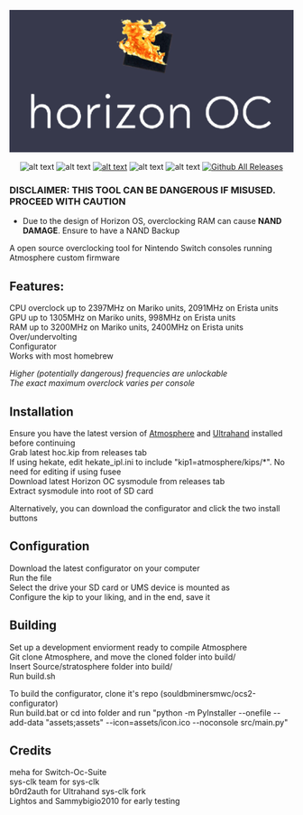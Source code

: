 <div align="center">


![alt text](assets/logo.png "logo")


![alt text](https://img.shields.io/badge/GPL--2.0-red?style=for-the-badge "logo") ![alt text](https://img.shields.io/badge/Nintendo_Switch-E60012?style=for-the-badge&logo=nintendo-switch&logoColor=white "logo") [![alt text](https://img.shields.io/badge/Discord-5865F2?style=for-the-badge&logo=discord&logoColor=white)](https://discord.com/invite/S3eX47dHsB)  ![alt text](https://img.shields.io/badge/VSCode-0078D4?style=for-the-badge&logo=visual%20studio%20code&logoColor=white) ![alt text](https://img.shields.io/badge/C%2B%2B-00599C?style=for-the-badge&logo=c%2B%2B&logoColor=white) [![Github All Releases](https://img.shields.io/github/downloads/souldbminersmwc/Horizon-OC/total.svg)]()

</div>

### DISCLAIMER: THIS TOOL CAN BE DANGEROUS IF MISUSED. PROCEED WITH CAUTION
* Due to the design of Horizon OS, overclocking RAM can cause **NAND DAMAGE**. Ensure to have a NAND Backup<br>

A open source overclocking tool for Nintendo Switch consoles running Atmosphere custom firmware<br>


## Features:
CPU overclock up to 2397MHz on Mariko units, 2091MHz on Erista units<br>
GPU up to 1305MHz on Mariko units, 998MHz on Erista units<br>
RAM up to 3200MHz on Mariko units, 2400MHz on Erista units<br>
Over/undervolting<br>
Configurator<br>
Works with most homebrew<br>

*Higher (potentially dangerous) frequencies are unlockable*<br>
*The exact maximum overclock varies per console*<br>
## Installation
Ensure you have the latest version of [Atmosphere](https://github.com/Atmosphere-NX/Atmosphere) and [Ultrahand](https://github.com/ppkantorski/Ultrahand-Overlay) installed before continuing<br>
Grab latest hoc.kip from releases tab<br>
If using hekate, edit hekate_ipl.ini to include "kip1=atmosphere/kips/*". No need for editing if using fusee<br>
Download latest Horizon OC sysmodule from releases tab<br>
Extract sysmodule into root of SD card<br>

Alternatively, you can download the configurator and click the two install buttons<br>


## Configuration
Download the latest configurator on your computer<br>
Run the file<br>
Select the drive your SD card or UMS device is mounted as<br>
Configure the kip to your liking, and in the end, save it<br>

## Building
Set up a development enviorment ready to compile Atmosphere<br>
Git clone Atmosphere, and move the cloned folder into build/<br>
Insert Source/stratosphere folder into build/<br>
Run build.sh

To build the configurator, clone it's repo (souldbminersmwc/ocs2-configurator)<br>
Run build.bat or cd into folder and run "python -m PyInstaller --onefile --add-data "assets;assets" --icon=assets/icon.ico --noconsole src/main.py"<br>


## Credits
meha for Switch-Oc-Suite<br>
sys-clk team for sys-clk<br>
b0rd2auth for Ultrahand sys-clk fork<br>
Lightos and Sammybigio2010 for early testing<br>
